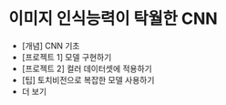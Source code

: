 # 이미지 인식능력이 탁월한 CNN

  * [개념] CNN 기초
  * [프로젝트 1] 모델 구현하기
  * [프로젝트 2] 컬러 데이터셋에 적용하기
  * [팁] 토치비전으로 복잡한 모델 사용하기
  * 더 보기
